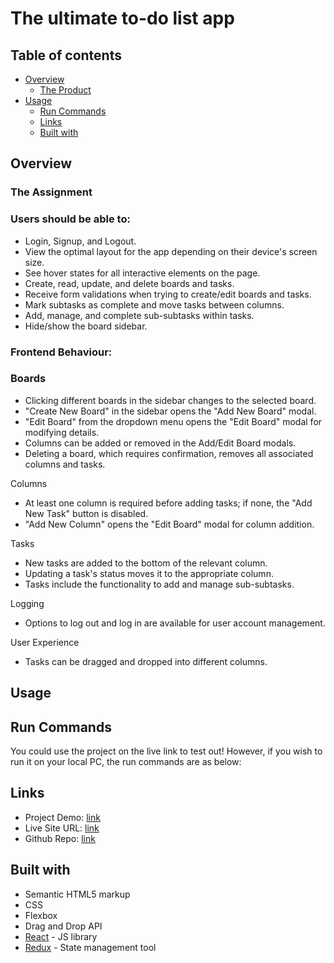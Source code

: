 # The ultimate to-do list app


## Table of contents

- [Overview](#overview)
  - [The Product](#frontend-behaviour)
- [Usage](#usage)
  - [Run Commands](#frontend-behaviour)
  - [Links](#links)
  - [Built with](#built-with)

## Overview

### The Assignment

### Users should be able to:

- Login, Signup, and Logout.
- View the optimal layout for the app depending on their device's screen size.
- See hover states for all interactive elements on the page.
- Create, read, update, and delete boards and tasks.
- Receive form validations when trying to create/edit boards and tasks.
- Mark subtasks as complete and move tasks between columns.
- Add, manage, and complete sub-subtasks within tasks.
- Hide/show the board sidebar.

### Frontend Behaviour:

### Boards
- Clicking different boards in the sidebar changes to the selected board.
- "Create New Board" in the sidebar opens the "Add New Board" modal.
- "Edit Board" from the dropdown menu opens the "Edit Board" modal for modifying details.
- Columns can be added or removed in the Add/Edit Board modals.
- Deleting a board, which requires confirmation, removes all associated columns and tasks.

 Columns
- At least one column is required before adding tasks; if none, the "Add New Task" button is disabled.
- "Add New Column" opens the "Edit Board" modal for column addition.

 Tasks
- New tasks are added to the bottom of the relevant column.
- Updating a task's status moves it to the appropriate column.
- Tasks include the functionality to add and manage sub-subtasks.

 Logging
- Options to log out and log in are available for user account management.

 User Experience
- Tasks can be dragged and dropped into different columns.

## Usage

## Run Commands
  You could use the project on the live link to test out! However, if you wish to run it on your local PC, the run commands are as below:


## Links

- Project Demo: [link]()
- Live Site URL: [link](https://aya-alpha.vercel.app/login)
- Github Repo: [link](https://github.com/Rishabhjava/ToDoFinal)

## Built with

- Semantic HTML5 markup
- CSS
- Flexbox
- Drag and Drop API
- [React](https://reactjs.org/) - JS library
- [Redux](https://redux.js.org/) - State management tool

